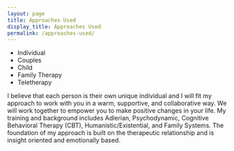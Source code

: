```yaml
---
layout: page
title: Approaches Used
display_title: Approaches Used
permalink: /approaches-used/
---
```

* Individual
* Couples
* Child
* Family Therapy
* Teletherapy

I believe that each person is their own unique individual and I will fit my approach to work with you in a warm, supportive, and collaborative way. We will work together to empower you to make positive changes in your life. My training and background includes Adlerian, Psychodynamic, Cognitive Behavioral Therapy (CBT), Humanistic/Existential, and Family Systems. The foundation of my approach is built on the therapeutic relationship and is insight oriented and emotionally based.
